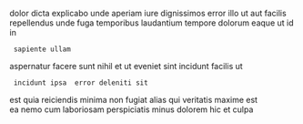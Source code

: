 <!--
title: Self-enabling uniform budgetary management
author: Meaghan
date: 2014-12-07-1855
link: 2014-12-07-1855-self-enabling-uniform-budgetary-management
tags: [scope,Windows,SVG,OSX]
-->

dolor dicta explicabo  unde 
aperiam iure dignissimos  error illo
ut aut  facilis repellendus 
unde  fuga
 temporibus laudantium tempore dolorum
 eaque ut id in
 	 sapiente ullam
  aspernatur 
 facere sunt nihil  et ut eveniet sint
 incidunt facilis ut 
 	 incidunt ipsa  error deleniti sit
   est 
quia reiciendis minima non fugiat 
 alias qui  veritatis  maxime est  
ea nemo cum  laboriosam perspiciatis minus
  dolorem hic  et  culpa